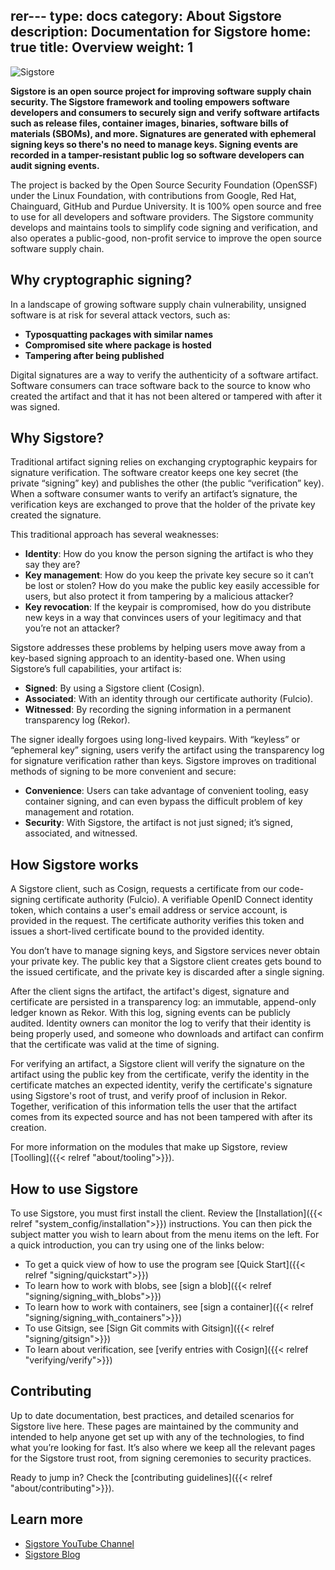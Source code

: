 rer---
type: docs
category: About Sigstore
description: Documentation for Sigstore
home: true
title: Overview
weight: 1
---

![Sigstore](sigstore-logo_horizontal-color.svg)

**Sigstore is an open source project for improving software supply chain security. The Sigstore framework and tooling empowers software developers and consumers to securely sign and verify software artifacts such as release files, container images, binaries, software bills of materials (SBOMs), and more. Signatures are generated with ephemeral signing keys so there's no need to manage keys. Signing events are recorded in a tamper-resistant public log so software developers can audit signing events.**

The project is backed by the Open Source Security Foundation (OpenSSF) under the Linux Foundation, with contributions from Google, Red Hat, Chainguard, GitHub and Purdue University. It is 100% open source and free to use for all developers and software providers. The Sigstore community develops and maintains tools to simplify code signing and verification, and also operates a public-good, non-profit service to improve the open source software supply chain.

## Why cryptographic signing?

In a landscape of growing software supply chain vulnerability, unsigned software is at risk for several attack vectors, such as:

- **Typosquatting packages with similar names**
- **Compromised site where package is hosted**
- **Tampering after being published**

Digital signatures are a way to verify the authenticity of a software artifact. Software consumers can trace software back to the source to know who created the artifact and that it has not been altered or tampered with after it was signed.

## Why Sigstore?

Traditional artifact signing relies on exchanging cryptographic keypairs for signature verification. The software creator keeps one key secret (the private “signing” key) and publishes the other (the public “verification” key). When a software consumer wants to verify an artifact’s signature, the verification keys are exchanged to prove that the holder of the private key created the signature.

This traditional approach has several weaknesses:

- **Identity**: How do you know the person signing the artifact is who they say they are?
- **Key management**: How do you keep the private key secure so it can’t be lost or stolen? How do you make the public key easily accessible for users, but also protect it from tampering by a malicious attacker?
- **Key revocation**: If the keypair is compromised, how do you distribute new keys in a way that convinces users of your legitimacy and that you’re not an attacker?

Sigstore addresses these problems by helping users move away from a key-based signing approach to an identity-based one. When using Sigstore’s full capabilities, your artifact is:

- **Signed**: By using a Sigstore client (Cosign).
- **Associated**: With an identity through our certificate authority (Fulcio).
- **Witnessed**: By recording the signing information in a permanent transparency log (Rekor).

The signer ideally forgoes using long-lived keypairs. With “keyless” or “ephemeral key” signing, users verify the artifact using the transparency log for signature verification rather than keys. Sigstore improves on traditional methods of signing to be more convenient and secure:

- **Convenience**: Users can take advantage of convenient tooling, easy container signing, and can even bypass the difficult problem of key management and rotation.
- **Security**: With Sigstore, the artifact is not just signed; it’s signed, associated, and witnessed.

## How Sigstore works

A Sigstore client, such as Cosign, requests a certificate from our code-signing certificate authority (Fulcio). A verifiable OpenID Connect identity token, which contains a user's email address or service account, is provided in the request. The certificate authority verifies this token and issues a short-lived certificate bound to the provided identity.

You don’t have to manage signing keys, and Sigstore services never obtain your private key. The public key that a Sigstore client creates gets bound to the issued certificate, and the private key is discarded after a single signing.

After the client signs the artifact, the artifact's digest, signature and certificate are persisted in a transparency log: an immutable, append-only ledger known as Rekor. With this log, signing events can be publicly audited. Identity owners can monitor the log to verify that their identity is being properly used, and someone who downloads and artifact can confirm that the certificate was valid at the time of signing.

For verifying an artifact, a Sigstore client will verify the signature on the artifact using the public key from the certificate, verify the identity in the certificate matches an expected identity, verify the certificate's signature using Sigstore's root of trust, and verify proof of inclusion in Rekor. Together, verification of this information tells the user that the artifact comes from its expected source and has not been tampered with after its creation.

For more information on the modules that make up Sigstore, review [Toolling]({{< relref "about/tooling">}}).

## How to use Sigstore

To use Sigstore, you must first install the client. Review the [Installation]({{< relref "system_config/installation">}}) instructions. You can then pick the subject matter you wish to learn about from the menu items on the left. For a quick introduction, you can try using one of the links below:

- To get a quick view of how to use the program see [Quick Start]({{< relref "signing/quickstart">}})
- To learn how to work with blobs, see [sign a blob]({{< relref "signing/signing_with_blobs">}})
- To learn how to work with containers, see [sign a container]({{< relref "signing/signing_with_containers">}})
- To use Gitsign, see [Sign Git commits with Gitsign]({{< relref "signing/gitsign">}})
- To learn about verification, see [verify entries with Cosign]({{< relref "verifying/verify">}})

## Contributing

Up to date documentation, best practices, and detailed scenarios for Sigstore live here. These pages are maintained by the community and intended to help anyone get set up with any of the technologies, to find what you’re looking for fast. It’s also where we keep all the relevant pages for the Sigstore trust root, from signing ceremonies to security practices.

Ready to jump in? Check the [contributing guidelines]({{< relref "about/contributing">}}).

## Learn more

- [Sigstore YouTube Channel](https://www.youtube.com/@projectsigstore)
- [Sigstore Blog](https://blog.sigstore.dev/)
